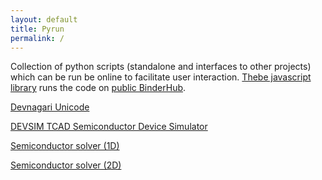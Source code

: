 ```yaml
---
layout: default
title: Pyrun
permalink: /
---
```


Collection of python scripts (standalone and interfaces to other projects) which can be run be online to facilitate user interaction. [Thebe javascript library](https://thebe.readthedocs.io) runs the code on [public BinderHub](https://mybinder.org/).

[Devnagari Unicode](devnagari)

[DEVSIM TCAD Semiconductor Device Simulator](devsim)

[Semiconductor solver (1D)](ssolver_1d)

[Semiconductor solver (2D)](ssolver_2d)
